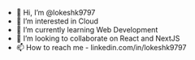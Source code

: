 - 👋 Hi, I’m @lokeshk9797
- 👀 I’m interested in Cloud
- 🌱 I’m currently learning Web Development
- 💞️ I’m looking to collaborate on React and NextJS
- 📫 How to reach me - linkedin.com/in/lokeshk9797

<!---
lokeshk9797/lokeshk9797 is a ✨ special ✨ repository because its `README.md` (this file) appears on your GitHub profile.
You can click the Preview link to take a look at your changes.
--->
